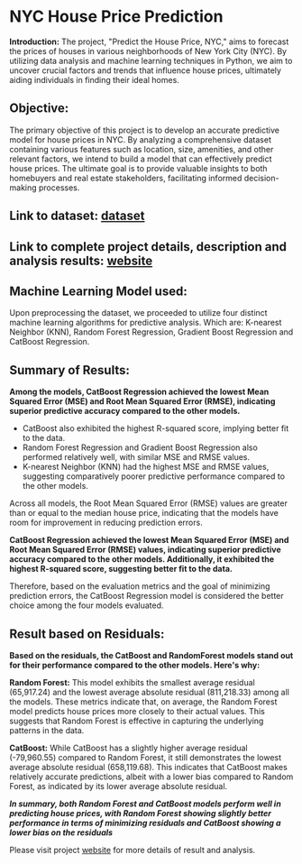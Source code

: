 # NYC House Price Prediction
**Introduction:** The project, "Predict the House Price, NYC," aims to forecast the prices of houses in various neighborhoods of New York City (NYC). By utilizing data analysis and machine learning techniques in Python, we aim to uncover crucial factors and trends that influence house prices, ultimately aiding individuals in finding their ideal homes.

## **Objective:** 
The primary objective of this project is to develop an accurate predictive model for house prices in NYC. By analyzing a comprehensive dataset containing various features such as location, size, amenities, and other relevant factors, we intend to build a model that can effectively predict house prices. The ultimate goal is to provide valuable insights to both homebuyers and real estate stakeholders, facilitating informed decision-making processes.

## **Link to dataset:** [dataset](https://www.kaggle.com/datasets/nelgiriyewithana/new-york-housing-market/data)


## **Link to complete project details, description and analysis results:** [website](https://sites.google.com/view/find-out-nyc-house-price/home)

## **Machine Learning Model used:** 
Upon preprocessing the dataset, we proceeded to utilize four distinct machine learning algorithms for predictive analysis. Which are:
K-nearest Neighbor (KNN), Random Forest Regression, Gradient Boost Regression and CatBoost Regression.

## **Summary of Results:**
**Among the models, CatBoost Regression achieved the lowest Mean Squared Error (MSE) and Root Mean Squared Error (RMSE), indicating superior predictive accuracy compared to the other models.**
* CatBoost also exhibited the highest R-squared score, implying better fit to the data.
* Random Forest Regression and Gradient Boost Regression also performed relatively well, with similar MSE and RMSE values.
* K-nearest Neighbor (KNN) had the highest MSE and RMSE values, suggesting comparatively poorer predictive performance compared to the other models.

Across all models, the Root Mean Squared Error (RMSE) values are greater than or equal to the median house price, indicating that the models have room for improvement in reducing prediction errors.

**CatBoost Regression achieved the lowest Mean Squared Error (MSE) and Root Mean Squared Error (RMSE) values, indicating superior predictive accuracy compared to the other models. Additionally, it exhibited the highest R-squared score, suggesting better fit to the data.**

Therefore, based on the evaluation metrics and the goal of minimizing prediction errors, the CatBoost Regression model is considered the better choice among the four models evaluated.

## **Result based on Residuals:**
**Based on the residuals, the CatBoost and RandomForest models stand out for their performance compared to the other models. Here's why:**

**Random Forest:** 
This model exhibits the smallest average residual (65,917.24) and the lowest average absolute residual (811,218.33) among all the models. These metrics indicate that, on average, the Random Forest model predicts house prices more closely to their actual values. This suggests that Random Forest is effective in capturing the underlying patterns in the data.

**CatBoost:** 
While CatBoost has a slightly higher average residual (-79,960.55) compared to Random Forest, it still demonstrates the lowest average absolute residual (658,119.68). This indicates that CatBoost makes relatively accurate predictions, albeit with a lower bias compared to Random Forest, as indicated by its lower average absolute residual.

***In summary, both Random Forest and CatBoost models perform well in predicting house prices, with Random Forest showing slightly better performance in terms of minimizing residuals and CatBoost showing a lower bias on the residuals***

Please visit project [website](https://sites.google.com/view/find-out-nyc-house-price/home) for more details of result and analysis.

